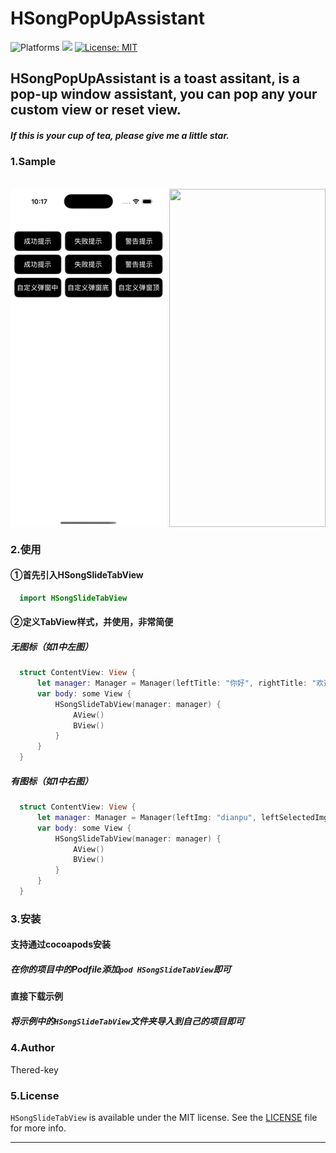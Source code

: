# HSongPopUpAssistant
<p align="leading">
    <img src="https://img.shields.io/badge/platform-iOS-blue.svg?style=flat" alt="Platforms" />
    <img src="https://img.shields.io/badge/Swift-5-orange.svg" />
    <a href="https://github.com/Thered-key/HSongSlideTabView/blob/main/LICENSE"><img src="http://img.shields.io/badge/license-MIT-blue.svg?style=flat" alt="License: MIT" /></a>
</p>

## HSongPopUpAssistant is a toast assitant, is a pop-up window assistant, you can pop any your custom view or reset view.
##### If this is your cup of tea, please give me a little star.
### 1.Sample
<br />
<div>
<img src="/ReadMeImgs/111.gif" width = "250" height = "541" alt="" align=center />
<img src="/ReadMeImgs/222.gif" width = "250" height = "541" alt="" align=center />
<div />

### 2.使用
  
#### ①首先引入HSongSlideTabView
  ```swift
    import HSongSlideTabView
  ```
#### ②定义TabView样式，并使用，非常简便
##### 无图标（如1中左图）
  ```swift
    struct ContentView: View {
        let manager: Manager = Manager(leftTitle: "你好", rightTitle: "欢迎")
        var body: some View {
            HSongSlideTabView(manager: manager) {
                AView()
                BView()
            }
        }
    }
  ```
 ##### 有图标（如1中右图）
  ```swift
    struct ContentView: View {
        let manager: Manager = Manager(leftImg: "dianpu", leftSelectedImg: "dianpu-sed",leftTitle: "你好", rightImg: "yinliao", rightSelectedImg: "yinliao-sed",rightTitle: "欢迎")
        var body: some View {
            HSongSlideTabView(manager: manager) {
                AView()
                BView()
            }
        }
    }
  ```
  
  ### 3.安装
  
  #### 支持通过cocoapods安装
  
  ##### 在你的项目中的Podfile添加`pod HSongSlideTabView`即可
    
  #### 直接下载示例
        
  ##### 将示例中的`HSongSlideTabView`文件夹导入到自己的项目即可
  
  ### 4.Author

  Thered-key

  ### 5.License

  `HSongSlideTabView` is available under the MIT license. See the [LICENSE](LICENSE) file for more info.

  ---
  
